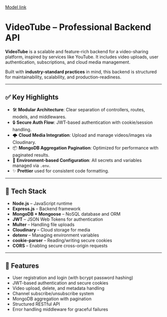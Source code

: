[Model link](https://app.eraser.io/workspace/0I1I0s8NSywyYpejjPyb?origin=share)

# VideoTube – Professional Backend API

**VideoTube** is a scalable and feature-rich backend for a video-sharing platform, inspired by services like YouTube. It includes video uploads, user authentication, subscriptions, and cloud media management.

Built with **industry-standard practices** in mind, this backend is structured for maintainability, scalability, and production-readiness.

---

## ✅ Key Highlights

- 🛠 **Modular Architecture**: Clear separation of controllers, routes, models, and middlewares.
- 🔒 **Secure Auth Flow**: JWT-based authentication with cookie/session handling.
- 🌩 **Cloud Media Integration**: Upload and manage videos/images via Cloudinary.
- 📦 **MongoDB Aggregation Pagination**: Optimized for performance with paginated results.
- 📁 **Environment-based Configuration**: All secrets and variables managed via `.env`.
- ✨ **Prettier** used for consistent code formatting.

---

## 🚀 Tech Stack

- **Node.js** – JavaScript runtime
- **Express.js** – Backend framework
- **MongoDB + Mongoose** – NoSQL database and ORM
- **JWT** – JSON Web Tokens for authentication
- **Multer** – Handling file uploads
- **Cloudinary** – Cloud storage for media
- **dotenv** – Managing environment variables
- **cookie-parser** – Reading/writing secure cookies
- **CORS** – Enabling secure cross-origin requests

---

## 🧩 Features

- User registration and login (with bcrypt password hashing)
- JWT-based authentication and secure cookies
- Video upload, delete, and metadata handling
- Channel subscribe/unsubscribe system
- MongoDB aggregation with pagination
- Structured RESTful API
- Error handling middleware for graceful failures

